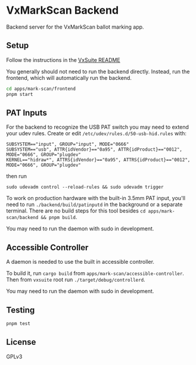 # VxMarkScan Backend

Backend server for the VxMarkScan ballot marking app.

## Setup

Follow the instructions in the [VxSuite README](../../../README.md)

You generally should not need to run the backend directly. Instead, run the
frontend, which will automatically run the backend.

```sh
cd apps/mark-scan/frontend
pnpm start
```

## PAT Inputs

For the backend to recognize the USB PAT switch you may need to extend your udev
rules. Create or edit `/etc/udev/rules.d/50-usb-hid.rules` with:

```
SUBSYSTEM=="input", GROUP="input", MODE="0666"
SUBSYSTEM=="usb", ATTR{idVendor}=="0a95", ATTR{idProduct}=="0012", MODE="0666", GROUP="plugdev"
KERNEL=="hidraw*", ATTRS{idVendor}=="0a95", ATTRS{idProduct}=="0012", MODE="0666", GROUP="plugdev"
```

then run

```
sudo udevadm control --reload-rules && sudo udevadm trigger
```

To work on production hardware with the built-in 3.5mm PAT input, you'll need to
run `./backend/build/patinputd` in the background or a separate terminal. There
are no build steps for this tool besides
`cd apps/mark-scan/backend && pnpm build`.

You may need to run the daemon with sudo in development.

## Accessible Controller

A daemon is needed to use the built in accessible controller.

To build it, run `cargo build` from `apps/mark-scan/accessible-controller`. Then
from `vxsuite` root run `./target/debug/controllerd`.

You may need to run the daemon with sudo in development.

## Testing

```sh
pnpm test
```

## License

GPLv3
